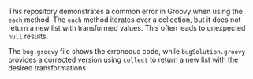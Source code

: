 This repository demonstrates a common error in Groovy when using the `each` method. The `each` method iterates over a collection, but it does not return a new list with transformed values. This often leads to unexpected `null` results.

The `bug.groovy` file shows the erroneous code, while `bugSolution.groovy` provides a corrected version using `collect` to return a new list with the desired transformations.
